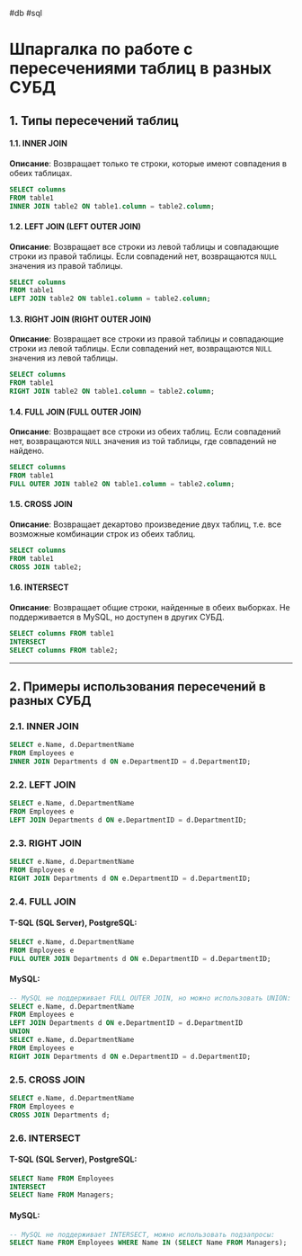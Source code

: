 #db #sql

# Шпаргалка по работе с пересечениями таблиц в разных СУБД

## 1. Типы пересечений таблиц

#### 1.1. **INNER JOIN**
**Описание**: Возвращает только те строки, которые имеют совпадения в обеих таблицах.
```sql
SELECT columns
FROM table1
INNER JOIN table2 ON table1.column = table2.column;
```

#### 1.2. **LEFT JOIN (LEFT OUTER JOIN)**
**Описание**: Возвращает все строки из левой таблицы и совпадающие строки из правой таблицы. Если совпадений нет, возвращаются `NULL` значения из правой таблицы.
```sql
SELECT columns
FROM table1
LEFT JOIN table2 ON table1.column = table2.column;
```

#### 1.3. **RIGHT JOIN (RIGHT OUTER JOIN)**
**Описание**: Возвращает все строки из правой таблицы и совпадающие строки из левой таблицы. Если совпадений нет, возвращаются `NULL` значения из левой таблицы.
```sql
SELECT columns
FROM table1
RIGHT JOIN table2 ON table1.column = table2.column;
```

#### 1.4. **FULL JOIN (FULL OUTER JOIN)**
**Описание**: Возвращает все строки из обеих таблиц. Если совпадений нет, возвращаются `NULL` значения из той таблицы, где совпадений не найдено.
```sql
SELECT columns
FROM table1
FULL OUTER JOIN table2 ON table1.column = table2.column;
```

#### 1.5. **CROSS JOIN**
**Описание**: Возвращает декартово произведение двух таблиц, т.е. все возможные комбинации строк из обеих таблиц.
```sql
SELECT columns
FROM table1
CROSS JOIN table2;
```

#### 1.6. **INTERSECT**
**Описание**: Возвращает общие строки, найденные в обеих выборках. Не поддерживается в MySQL, но доступен в других СУБД.
```sql
SELECT columns FROM table1
INTERSECT
SELECT columns FROM table2;
```

---

## 2. Примеры использования пересечений в разных СУБД

### 2.1. **INNER JOIN**

```sql
SELECT e.Name, d.DepartmentName
FROM Employees e
INNER JOIN Departments d ON e.DepartmentID = d.DepartmentID;
```

### 2.2. **LEFT JOIN**

```sql
SELECT e.Name, d.DepartmentName
FROM Employees e
LEFT JOIN Departments d ON e.DepartmentID = d.DepartmentID;
```

### 2.3. **RIGHT JOIN**

```sql
SELECT e.Name, d.DepartmentName
FROM Employees e
RIGHT JOIN Departments d ON e.DepartmentID = d.DepartmentID;
```

### 2.4. **FULL JOIN**

#### T-SQL (SQL Server), PostgreSQL:
```sql
SELECT e.Name, d.DepartmentName
FROM Employees e
FULL OUTER JOIN Departments d ON e.DepartmentID = d.DepartmentID;
```

#### MySQL:
```sql
-- MySQL не поддерживает FULL OUTER JOIN, но можно использовать UNION:
SELECT e.Name, d.DepartmentName
FROM Employees e
LEFT JOIN Departments d ON e.DepartmentID = d.DepartmentID
UNION
SELECT e.Name, d.DepartmentName
FROM Employees e
RIGHT JOIN Departments d ON e.DepartmentID = d.DepartmentID;
```

### 2.5. **CROSS JOIN**

```sql
SELECT e.Name, d.DepartmentName
FROM Employees e
CROSS JOIN Departments d;
```

### 2.6. **INTERSECT**

#### T-SQL (SQL Server), PostgreSQL:
```sql
SELECT Name FROM Employees
INTERSECT
SELECT Name FROM Managers;
```

#### MySQL:
```sql
-- MySQL не поддерживает INTERSECT, можно использовать подзапросы:
SELECT Name FROM Employees WHERE Name IN (SELECT Name FROM Managers);
```

